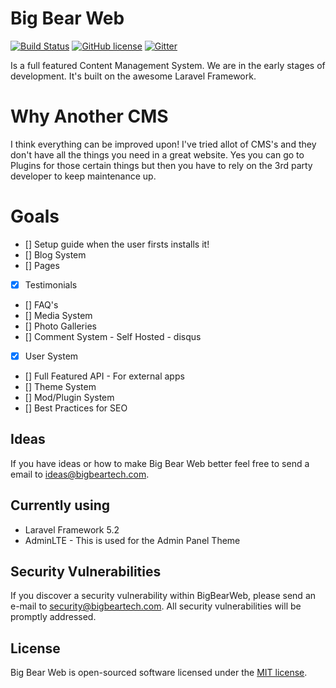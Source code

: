 # Big Bear Web

[![Build Status](https://travis-ci.org/BigBearTech/BigBearWeb.svg)](https://travis-ci.org/BigBearTech/BigBearWeb)
[![GitHub license](https://img.shields.io/badge/license-MIT-blue.svg)](https://raw.githubusercontent.com/BigBearTech/BigBearWeb/master/LICENSE.txt)
[![Gitter](https://badges.gitter.im/BigBearTech/BigBearWeb.svg)](https://gitter.im/BigBearTech/BigBearWeb?utm_source=badge&utm_medium=badge&utm_campaign=pr-badge&utm_content=body_badge)

Is a full featured Content Management System. We are in the early stages of development. It's built on the awesome Laravel Framework.

# Why Another CMS

I think everything can be improved upon! I've tried allot of CMS's and they don't have all the things you need in a great website. Yes you can go to Plugins for those certain things but then you have to rely on the 3rd party developer to keep maintenance up.

# Goals
 - [] Setup guide when the user firsts installs it!
 - [] Blog System
 - [] Pages
 - [x] Testimonials
 - [] FAQ's
 - [] Media System
 - [] Photo Galleries
 - [] Comment System - Self Hosted - disqus
 - [x] User System
 - [] Full Featured API - For external apps
 - [] Theme System
 - [] Mod/Plugin System
 - [] Best Practices for SEO

## Ideas

If you have ideas or how to make Big Bear Web better feel free to send a email to ideas@bigbeartech.com.

## Currently using
 - Laravel Framework 5.2
 - AdminLTE - This is used for the Admin Panel Theme

## Security Vulnerabilities

If you discover a security vulnerability within BigBearWeb, please send an e-mail to security@bigbeartech.com. All security vulnerabilities will be promptly addressed.

## License

Big Bear Web is open-sourced software licensed under the [MIT license](http://opensource.org/licenses/MIT).
